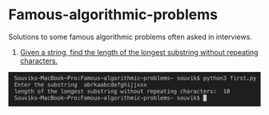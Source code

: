 # Famous-algorithmic-problems
Solutions to some famous algorithmic problems often asked in interviews.

1. [Given a string, find the length of the longest substring without repeating characters.](https://github.com/souvikhaldar/Famous-algorithmic-problems-/blob/master/first.py)

![](2019-07-31-17-47-21.png)